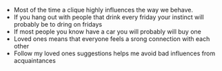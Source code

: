 - Most of the time a clique highly influences the way we behave.
- If you hang out with people that drink every friday your instinct will probably be to dring on fridays
- If most people you know have a car you will probably will buy one
- Loved ones means that everyone feels a srong connection with each other
- Follow my loved ones suggestions helps me avoid bad influences from acquaintances
